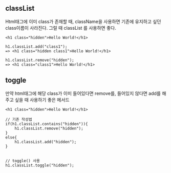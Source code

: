 ## classList
Html태그에 이미 class가 존재할 때, className을 사용하면 기존에 유지하고 싶던 class이름이 사라진다.
그럴 때 classList 를 사용하면 좋다.

```
<h1 class="hidden">Hello World!</h1>

h1.classList.add("class1");
=> <h1 class="hidden class1">Hello World!</h1>

h1.classList.remove("hidden");
=> <h1 class="class1">Hello World!</h1>
```


## toggle
만약 html태그에 해당 class가 이미 들어있다면 remove를, 들어있지 않다면 add를 해주고 싶을 때 사용하기 좋은 메서드

```
<h1 class="hidden">Hello World!</h1>

// 기존 작성법
if(h1.classList.contains("hidden")){
    h1.classList.remove("hidden");
}
else{
    h1.classList.add("hidden");
}


// toggle() 사용
h1.classList.toggle("hidden");
```